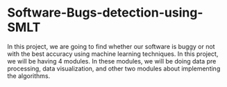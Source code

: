 # Software-Bugs-detection-using-SMLT
In this project, we are going to find whether our software is buggy or not with the best accuracy using machine learning techniques. In this project, we will be having 4 modules. In these modules,  we will be doing data pre processing, data visualization, and other two modules about implementing the algorithms.
